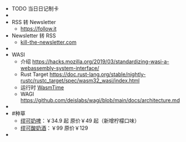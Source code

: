 - TODO 当日日记制卡
-
- RSS 转 Newsletter
	- https://follow.it
- Newsletter 转 RSS
	- [kill-the-newsletter.com](https://kill-the-newsletter.com/)
-
- WASI
	- 介绍 https://hacks.mozilla.org/2019/03/standardizing-wasi-a-webassembly-system-interface/
	- Rust Target https://doc.rust-lang.org/stable/nightly-rustc/rustc_target/spec/wasm32_wasi/index.html
	- 运行时 [WasmTime](https://wasmtime.dev/)
	- WAGI https://github.com/deislabs/wagi/blob/main/docs/architecture.md
-
- #种草
	- [缪可奶啤](https://shop11352888.m.youzan.com/wscgoods/detail/3f2ssbj9fubnkz2)：￥34.9 起 原价￥49 起（新增柠檬口味）
	- [缪可酸奶酒](https://shop11352888.m.youzan.com/wscgoods/detail/3nj0lx1dka6tc4r?step=1)：￥99 原价￥129
-